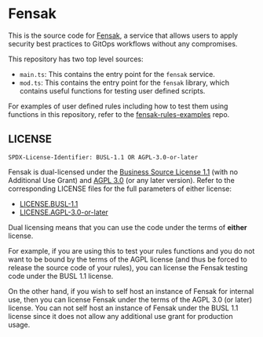 # Fensak

This is the source code for [Fensak](https://fensak.io), a service that allows users to apply security best practices to
GitOps workflows without any compromises.

This repository has two top level sources:

- `main.ts`: This contains the entry point for the `fensak` service.
- `mod.ts`: This contains the entry point for the `fensak` library, which contains
  useful functions for testing user defined scripts.

For examples of user defined rules including how to test them using functions in this repository, refer to the
[fensak-rules-examples](https://github.com/fensak-io/fensak-rules-examples) repo.


## LICENSE

`SPDX-License-Identifier: BUSL-1.1 OR AGPL-3.0-or-later`

Fensak is dual-licensed under the
[Business Source License 1.1](https://mariadb.com/bsl-faq-adopting/) (with no
Additional Use Grant) and [AGPL 3.0](https://www.gnu.org/licenses/agpl-3.0.en.html) (or any later version). Refer to the
corresponding LICENSE files for the full parameters of either license:

- [LICENSE.BUSL-1.1](/LICENSE.BUSL-1.1)
- [LICENSE.AGPL-3.0-or-later](/LICENSE.AGPL-3.0-or-later)

Dual licensing means that you can use the code under the terms of **either** license.

For example, if you are using this to test your rules functions and you do not want to be bound by the terms of the AGPL
license (and thus be forced to release the source code of your rules), you can license the Fensak testing code under the
BUSL 1.1 license.

On the other hand, if you wish to self host an instance of Fensak for internal use, then you can license Fensak under
the terms of the AGPL 3.0 (or later) license. You can not self host an instance of Fensak under the BUSL 1.1 license
since it does not allow any additional use grant for production usage.
